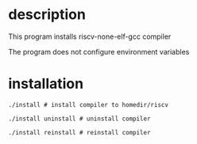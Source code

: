 # description

This program installs riscv-none-elf-gcc compiler

The program does not configure environment variables

# installation

```
./install # install compiler to homedir/riscv
```

```
./install uninstall # uninstall compiler
```

```
./install reinstall # reinstall compiler
```